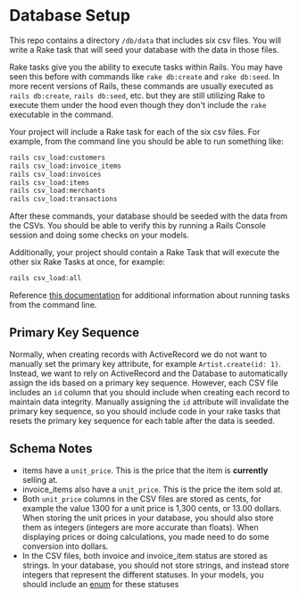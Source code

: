 # Database Setup

This repo contains a directory `/db/data` that includes six csv files. You will write a Rake task that will seed your database with the data in those files.

Rake tasks give you the ability to execute tasks within Rails. You may have seen this before with commands like `rake db:create` and `rake db:seed`. In more recent versions of Rails, these commands are usually executed as `rails db:create`, `rails db:seed`, etc. but they are still utilizing Rake to execute them under the hood even though they don't include the `rake` executable in the command.

Your project will include a Rake task for each of the six csv files. For example, from the command line you should be able to run something like:

```bash
rails csv_load:customers
rails csv_load:invoice_items
rails csv_load:invoices
rails csv_load:items
rails csv_load:merchants
rails csv_load:transactions
```

After these commands, your database should be seeded with the data from the CSVs. You should be able to verify this by running a Rails Console session and doing some checks on your models.

Additionally, your project should contain a Rake Task that will execute the other six Rake Tasks at once, for example:

```bash
rails csv_load:all
```

Reference [this documentation](https://guides.rubyonrails.org/command_line.html) for additional information about running tasks from the command line.

## Primary Key Sequence

Normally, when creating records with ActiveRecord we do not want to manually set the primary key attribute, for example `Artist.create(id: 1)`. Instead, we want to rely on ActiveRecord and the Database to automatically assign the ids based on a primary key sequence. However, each CSV file includes an `id` column that you should include when creating each record to maintain data integrity. Manually assigning the `id` attribute will invalidate the primary key sequence, so you should include code in your rake tasks that resets the primary key sequence for each table after the data is seeded.

## Schema Notes

* items have a `unit_price`. This is the price that the item is **currently** selling at.
* invoice_items also have a `unit_price`. This is the price the item sold at.
* Both `unit_price` columns in the CSV files are stored as cents, for example the value 1300 for a unit price is 1,300 cents, or 13.00 dollars. When storing the unit prices in your database, you should also store them as integers (integers are more accurate than floats). When displaying prices or doing calculations, you made need to do some conversion into dollars.
* In the CSV files, both invoice and invoice_item status are stored as strings. In your database, you should not store strings, and instead store integers that represent the different statuses. In your models, you should include an [enum](https://guides.rubyonrails.org/active_record_querying.html#enums) for these statuses
